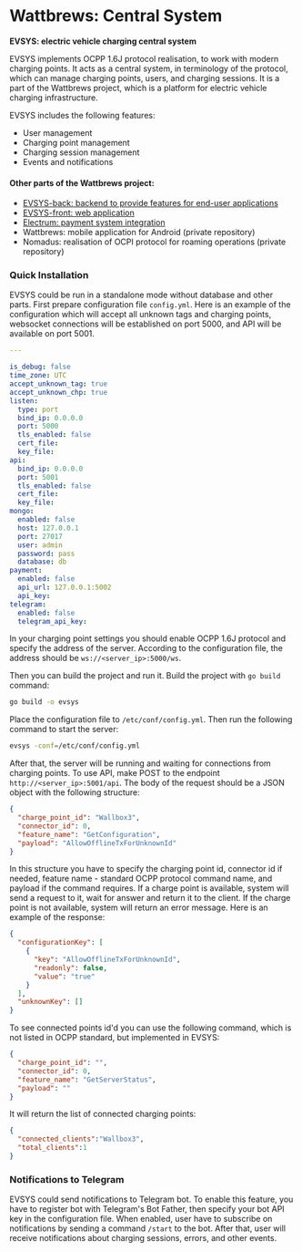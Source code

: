 # Wattbrews: Central System
**EVSYS: electric vehicle charging central system**

EVSYS implements OCPP 1.6J protocol realisation, to work with modern charging points. It acts as a central system, in terminology of the protocol, which can manage charging points, users, and charging sessions. It is a part of the Wattbrews project, which is a platform for electric vehicle charging infrastructure.

EVSYS includes the following features:
- User management
- Charging point management
- Charging session management
- Events and notifications

#### Other parts of the Wattbrews project:
- [EVSYS-back: backend to provide features for end-user applications](https://github.com/ruslan-hut/evsys-back)
- [EVSYS-front: web application](https://github.com/ruslan-hut/evsys-front)
- [Electrum: payment system integration](https://github.com/ruslan-hut/electrum)
- Wattbrews: mobile application for Android (private repository)
- Nomadus: realisation of OCPI protocol for roaming operations (private repository)

### Quick Installation
EVSYS could be run in a standalone mode without database and other parts. First prepare configuration file `config.yml`. Here is an example of the configuration which will accept all unknown tags and charging points, websocket connections will be established on port 5000, and API will be available on port 5001. 
```yaml
---

is_debug: false
time_zone: UTC
accept_unknown_tag: true
accept_unknown_chp: true
listen:
  type: port
  bind_ip: 0.0.0.0
  port: 5000
  tls_enabled: false
  cert_file: 
  key_file: 
api:
  bind_ip: 0.0.0.0
  port: 5001
  tls_enabled: false
  cert_file: 
  key_file: 
mongo:
  enabled: false
  host: 127.0.0.1
  port: 27017
  user: admin
  password: pass
  database: db
payment:
  enabled: false
  api_url: 127.0.0.1:5002
  api_key: 
telegram:
  enabled: false
  telegram_api_key: 
```
In your charging point settings you should enable OCPP 1.6J protocol and specify the address of the server. According to the configuration file, the address should be `ws://<server_ip>:5000/ws`. 

Then you can build the project and run it.
Build the project with `go build` command:
```bash
go build -o evsys
```
Place the configuration file to `/etc/conf/config.yml`. Then run the following command to start the server:
```bash
evsys -conf=/etc/conf/config.yml
```
After that, the server will be running and waiting for connections from charging points.
To use API, make POST to the endpoint `http://<server_ip>:5001/api`. The body of the request should be a JSON object with the following structure:
```json
{
  "charge_point_id": "Wallbox3",
  "connector_id": 0,
  "feature_name": "GetConfiguration",
  "payload": "AllowOfflineTxForUnknownId"
}
```
In this structure you have to specify the charging point id, connector id if needed, feature name - standard OCPP protocol command name, and payload if the command requires. If a charge point is available, system will send a request to it, wait for answer and return it to the client. If the charge point is not available, system will return an error message. Here is an example of the response:
```json
{
  "configurationKey": [
    {
      "key": "AllowOfflineTxForUnknownId",
      "readonly": false,
      "value": "true"
    }
  ],
  "unknownKey": []
}
``` 
To see connected points id'd you can use the following command, which is not listed in OCPP standard, but implemented in EVSYS:
```json
{
  "charge_point_id": "",
  "connector_id": 0,
  "feature_name": "GetServerStatus",
  "payload": ""
}
```
It will return the list of connected charging points:
```json
{
  "connected_clients":"Wallbox3",
  "total_clients":1
}
```

### Notifications to Telegram
EVSYS could send notifications to Telegram bot. To enable this feature, you have to register bot with Telegram's Bot Father, then specify your bot API key in the configuration file. When enabled, user have to subscribe on notifications by sending a command `/start` to the bot. After that, user will receive notifications about charging sessions, errors, and other events.